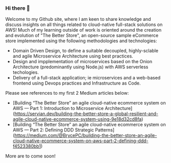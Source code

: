 ### Hi there 👋
Welcome to my Github site, where I am keen to share knowledge and discuss insights on all things related to cloud-native full-stack solutions on AWS!
Much of my learning outside of work is oriented around the creation and evolution of "The Better Store", an open-source sample eCommerce store implemented using the following methodologies and technologies:

* Domain Driven Design, to define a suitable decoupled, highly-sclable and agile Microservice Architecture using best practices.
* Design and impplementation of microservices based on the Onion Architecture (predominantly using Node.js) with AWS serverless techologies.
* Delivery of a full-stack application; ie microservices and a web-based frontend using Devops practices and Infrastructure as Code.

Please see references to my first 2 Medium articles below:

* [Building “The Better Store” an agile cloud-native ecommerce system on AWS — Part 1: Introduction to Microservice Architecture] (https://servian.dev/building-the-better-store-a-global-resilient-and-agile-cloud-native-ecommerce-system-using-9e18d32cd8fa)
* [Building “The Better Store” an agile cloud-native ecommerce system on AWS — Part 2: Defining DDD Strategic Patterns] (https://medium.com/@BrycePC/building-the-better-store-an-agile-cloud-native-ecommerce-system-on-aws-part-2-defining-ddd-f4523380bb1)


More are to come soon!

<!--
**BrycePC/BrycePC** is a ✨ _special_ ✨ repository because its `README.md` (this file) appears on your GitHub profile.

Here are some ideas to get you started:

- 🔭 I’m currently working on ...
- 🌱 I’m currently learning ...
- 👯 I’m looking to collaborate on ...
- 🤔 I’m looking for help with ...
- 💬 Ask me about ...
- 📫 How to reach me: ...
- 😄 Pronouns: ...
- ⚡ Fun fact: ...
-->
